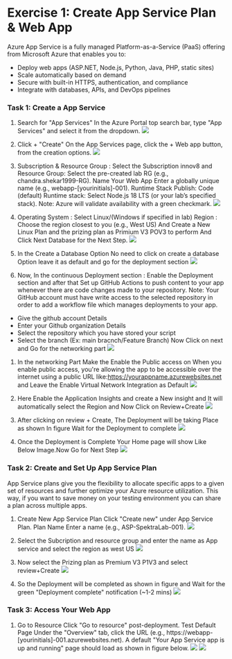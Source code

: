 # Exercise 1: Create App Service Plan & Web App
Azure App Service is a fully managed Platform-as-a-Service (PaaS) offering from Microsoft Azure that enables you to:
- Deploy web apps (ASP.NET, Node.js, Python, Java, PHP, static sites)
- Scale automatically based on demand
- Secure with built-in HTTPS, authentication, and compliance
- Integrate with databases, APIs, and DevOps pipelines

### **Task 1: Create a App Service**
1. Search for "App Services" In the Azure Portal top search bar, type "App Services" and select it from the dropdown.
   ![](Images/22.png)

1. Click + "Create" On the App Services page, click the + Web app button, from the creation options.
   ![](Images/7.png)  

1. Subscription & Resource Group : Select the Subscription innov8 and Resource Group: Select the pre-created lab RG (e.g., chandra.shekar1999-RG). Name Your Web App Enter a globally unique name (e.g., webapp-[yourinitials]-001). Runtime Stack Publish: Code (default) Runtime stack: Select Node.js 18 LTS (or your lab’s specified stack).
Note: Azure will validate availability with a green checkmark.
   ![](Images/8.png)

1. Operating System : Select Linux/(Windows if specified in lab) Region : Choose the region closest to you (e.g., West US) And Create a New Linux Plan and the prizing plan as Primium V3 POV3 to perform And Click Next Database for the Next Step.
   ![](Images/9.png)
   
1. In the Create a Database Option No need to click on create a database Option leave it as default and go for the deployment section
   ![](Images/10.png)
   

1. Now, In the continuous Deployment section : Enable the Deployment section and after that Set up GitHub Actions to push content to your app whenever there are code changes made to your repository. Note: Your GitHub account must have write access to the selected repository in order to add a workflow file which manages deployments to your app.
- Give the github account Details
- Enter your Github organization Details
- Select the repository which you have stored your script
- Select the branch (Ex: main bracnch/Feature Branch)
Now Click on next and Go for the networking part
   ![](Images/11.png)
  

1. In the networking Part Make the Enable the Public access on When you enable public access, you're allowing the app to be accessible over the internet using a public URL like:https://yourappname.azurewebsites.net and Leave the Enable Virtual Network Integration as Default
   ![](Images/12.png)

1. Here Enable the Application Insights and create a New insight and It will automatically select the Region and Now Click on Review+Create 
   ![](Images/13.png)

1. After clicking on review + Create, The Deployment will be taking Place as shown In figure Wait for the Deployment to complete
   ![](Images/14.png)

1. Once the Deployment is Complete Your Home page will show Like Below Image.Now Go for Next Step
   ![](Images/15.png)

### **Task 2: Create and Set Up App Service Plan**
App Service plans give you the flexibility to allocate specific apps to a given set of resources and further optimize your Azure resource utilization. This way, if you want to save money on your testing environment you can share a plan across multiple apps.

1. Create New App Service Plan Click "Create new" under App Service Plan. Plan Name Enter a name (e.g., ASP-SpektraLab-001).
   ![](Images/16.png)

1. Select the Subcription and resource group and enter the name as App service and select the region as west US
   ![](Images/17.png)

1. Now select the Prizing plan as Premium V3 P1V3 and select review+Create
   ![](Images/18.png)

1. So the Deployment will be completed as shown in figure and Wait for the green "Deployment complete" notification (~1-2 mins)
   ![](Images/19.png)

### **Task 3: Access Your Web App**
1. Go to Resource Click "Go to resource" post-deployment. Test Default Page Under the "Overview" tab, click the URL (e.g., https://webapp-[yourinitials]-001.azurewebsites.net). A default "Your App Service app is up and running" page should load as shown in figure below.
   ![](Images/20.png)
   ![](Images/21.png)  
